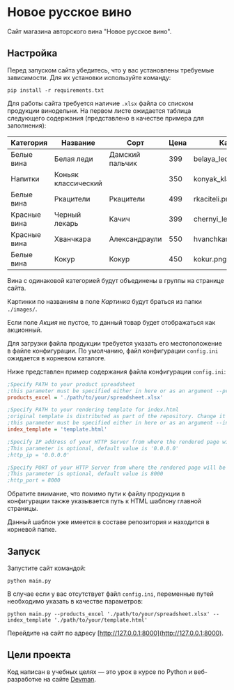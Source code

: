 # Новое русское вино

Сайт магазина авторского вина "Новое русское вино".

## Настройка

Перед запуском сайта убедитесь, что у вас установлены требуемые зависимости. Для их установки используйте команду:

```
pip install -r requirements.txt
```

Для работы сайта требуется наличие `.xlsx` файла со списком продукции винодельни. На первом листе ожидается таблица следующего содержания (представлено в качестве примера для заполнения):

| Категория | Название | Сорт | Цена | Картинка | Акция |
| --------- | -------- | ---- | ---- | -------- | ----- |
| Белые вина | Белая леди | Дамский пальчик | 399 | belaya_ledi.png | Выгодное предложение |
| Напитки | Коньяк классический | | 350 | konyak_klassicheskyi.png | |	
| Белые вина | Ркацители | Ркацители | 499 | rkaciteli.png | |
| Красные вина | Черный лекарь | Качич | 399 | chernyi_lekar.png | |
| Красные вина | Хванчкара | Александраули | 550 | hvanchkara.png | |
| Белые вина | Кокур | Кокур | 450 | kokur.png | |

Вина с одинаковой категорией будут объединены в группы на странице сайта.

Картинки по названиям в поле *Картинка* будут браться из папки `./images/`.

Если поле *Акция* не пустое, то данный товар будет отображаться как акционный. 

Для загрузки файла продукции требуется указать его местоположение в файле конфигурации. По умолчанию, файл конфигурации `config.ini` ожидается в корневом каталоге.

Ниже представлен пример содержания файла конфигурации `config.ini`:

```ini
;Specify PATH to your product spreadsheet
;this parameter must be specified either in here or as an argument --products_excel on start-up
products_excel = './path/to/your/spreadsheet.xlsx'

;Specify PATH to your rendering template for index.html
;original template is distributed as part of the repository. Change it only if template is intentionally relocated.
;this parameter must be specified either in here or as an argument --index_template on start-up
index_template = 'template.html'

;Specify IP address of your HTTP Server from where the rendered page will be served
;This parameter is optional, default value is '0.0.0.0'
;http_ip = '0.0.0.0'

;Specify PORT of your HTTP Server from where the rendered page will be served
;This parameter is optional, default value is 8000
;http_port = 8000
```

Обратите внимание, что помимо пути к файлу продукции в конфигурации также указывается путь к HTML шаблону главной страницы. 

Данный шаблон уже имеется в составе репозитория и находится в корневой папке.

## Запуск

Запустите сайт командой:

```
python main.py
```

В случае если у вас отсутствует файл `config.ini`, переменные путей необходимо указать в качестве параметров:

```
python main.py --products_excel './path/to/your/spreadsheet.xlsx' --index_template './path/to/your/template.html'
```

Перейдите на сайт по адресу [http://127.0.0.1:8000](http://127.0.0.1:8000).

## Цели проекта

Код написан в учебных целях — это урок в курсе по Python и веб-разработке на сайте [Devman](https://dvmn.org).
